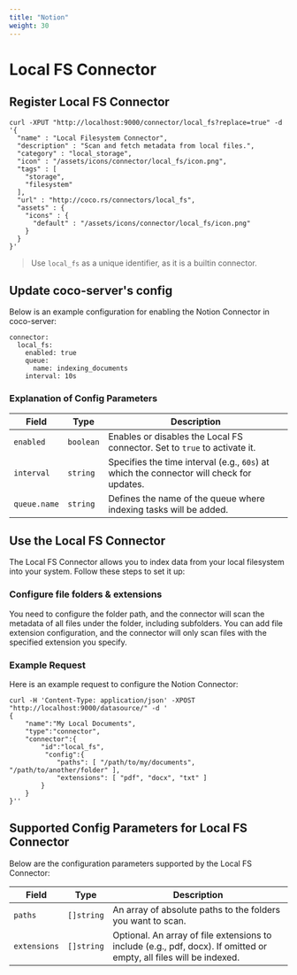 ```yaml
---
title: "Notion"
weight: 30
---
```


# Local FS Connector

## Register Local FS Connector

```shell
curl -XPUT "http://localhost:9000/connector/local_fs?replace=true" -d '{
  "name" : "Local Filesystem Connector",
  "description" : "Scan and fetch metadata from local files.",
  "category" : "local_storage",
  "icon" : "/assets/icons/connector/local_fs/icon.png",
  "tags" : [
    "storage",
    "filesystem"
  ],
  "url" : "http://coco.rs/connectors/local_fs",
  "assets" : {
    "icons" : {
      "default" : "/assets/icons/connector/local_fs/icon.png"
    }
  }
}'
```


> Use `local_fs` as a unique identifier, as it is a builtin connector.


## Update coco-server's config

Below is an example configuration for enabling the Notion Connector in coco-server:

```shell
connector:
  local_fs:
    enabled: true
    queue:
      name: indexing_documents
    interval: 10s
```

### Explanation of Config Parameters

| **Field**      | **Type**  | **Description**                                                                         |
|-----------------|-----------|-----------------------------------------------------------------------------------------|
| `enabled`      | `boolean` | Enables or disables the Local FS connector. Set to `true` to activate it.           |
| `interval`     | `string`  | Specifies the time interval (e.g., `60s`) at which the connector will check for updates. |
| `queue.name`   | `string`  | Defines the name of the queue where indexing tasks will be added.                       |

## Use the Local FS Connector

The Local FS Connector allows you to index data from your local filesystem into your system. Follow these steps to set it up:

### Configure file folders & extensions

You need to configure the folder path, and the connector will scan the metadata of all files under the folder, including subfolders.
You can add file extension configuration, and the connector will only scan files with the specified extension you specify.

### Example Request

Here is an example request to configure the Notion Connector:

```shell
curl -H 'Content-Type: application/json' -XPOST "http://localhost:9000/datasource/" -d '
{
    "name":"My Local Documents",
    "type":"connector",
    "connector":{
        "id":"local_fs",
         "config":{
            "paths": [ "/path/to/my/documents", "/path/to/another/folder" ],
            "extensions": [ "pdf", "docx", "txt" ]
        }
    }
}''
```

## Supported Config Parameters for Local FS Connector

Below are the configuration parameters supported by the Local FS Connector:

| **Field**               | **Type**    | **Description**                                                                                                     |
|--------------------------|-------------|---------------------------------------------------------------------------------------------------------------------|
| `paths`   | `[]string`  | An array of absolute paths to the folders you want to scan.                                                         |
| `extensions`  | `[]string`  | Optional. An array of file extensions to include (e.g., pdf, docx). If omitted or empty, all files will be indexed. |


